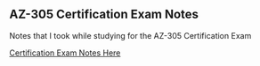 ## AZ-305 Certification Exam Notes

Notes that I took while studying for the AZ-305 Certification Exam

[Certification Exam Notes Here](https://benjaminmichaelis.github.io/AZ-305-certification-exam/)
